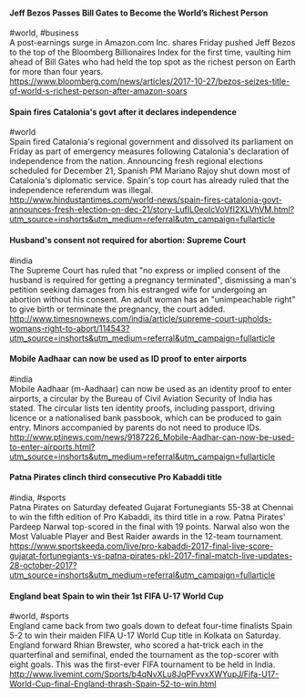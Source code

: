 
#### Jeff Bezos Passes Bill Gates to Become the World’s Richest Person
#world, #business  
A post-earnings surge in Amazon.com Inc. shares Friday pushed Jeff Bezos to the top of the Bloomberg Billionaires Index for the first time, vaulting him ahead of Bill Gates who had held the top spot as the richest person on Earth for more than four years.  
https://www.bloomberg.com/news/articles/2017-10-27/bezos-seizes-title-of-world-s-richest-person-after-amazon-soars

#### Spain fires Catalonia's govt after it declares independence
#world  
Spain fired Catalonia's regional government and dissolved its parliament on Friday as part of emergency measures following Catalonia's declaration of independence from the nation. Announcing fresh regional elections scheduled for December 21, Spanish PM Mariano Rajoy shut down most of Catalonia's diplomatic service. Spain's top court has already ruled that the independence referendum was illegal.  
http://www.hindustantimes.com/world-news/spain-fires-catalonia-govt-announces-fresh-election-on-dec-21/story-LufIL0eoIcVoVfI2XLVhVM.html?utm_source=inshorts&utm_medium=referral&utm_campaign=fullarticle

#### Husband's consent not required for abortion: Supreme Court
#india  
The Supreme Court has ruled that "no express or implied consent of the husband is required for getting a pregnancy terminated", dismissing a man's petition seeking damages from his estranged wife for undergoing an abortion without his consent. An adult woman has an "unimpeachable right" to give birth or terminate the pregnancy, the court added.  
http://www.timesnownews.com/india/article/supreme-court-upholds-womans-right-to-abort/114543?utm_source=inshorts&utm_medium=referral&utm_campaign=fullarticle

#### Mobile Aadhaar can now be used as ID proof to enter airports
#india  
Mobile Aadhaar (m-Aadhaar) can now be used as an identity proof to enter airports, a circular by the Bureau of Civil Aviation Security of India has stated. The circular lists ten identity proofs, including passport, driving licence or a nationalised bank passbook, which can be produced to gain entry. Minors accompanied by parents do not need to produce IDs.  
http://www.ptinews.com/news/9187226_Mobile-Aadhar-can-now-be-used-to-enter-airports.html?utm_source=inshorts&utm_medium=referral&utm_campaign=fullarticle

#### Patna Pirates clinch third consecutive Pro Kabaddi title
#india, #sports  
Patna Pirates on Saturday defeated Gujarat Fortunegiants 55-38 at Chennai to win the fifth edition of Pro Kabaddi, its third title in a row. Patna Pirates' Pardeep Narwal top-scored in the final with 19 points. Narwal also won the Most Valuable Player and Best Raider awards in the 12-team tournament.  
https://www.sportskeeda.com/live/pro-kabaddi-2017-final-live-score-gujarat-fortunegiants-vs-patna-pirates-pkl-2017-final-match-live-updates-28-october-2017?utm_source=inshorts&utm_medium=referral&utm_campaign=fullarticle

#### England beat Spain to win their 1st FIFA U-17 World Cup
#world, #sports  
England came back from two goals down to defeat four-time finalists Spain 5-2 to win their maiden FIFA U-17 World Cup title in Kolkata on Saturday. England forward Rhian Brewster, who scored a hat-trick each in the quarterfinal and semifinal, ended the tournament as the top-scorer with eight goals. This was the first-ever FIFA tournament to be held in India.  
http://www.livemint.com/Sports/b4qNvXLu8JqPFvvxXWYupJ/Fifa-U17-World-Cup-final-England-thrash-Spain-52-to-win.html
